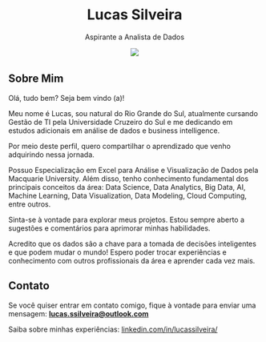 <!-- Início do cabeçalho -->

<h1 align="center">Lucas Silveira</h1>

<p align="center">Aspirante a Analista de Dados</p>

<p align="center">
  <a href="https://www.linkedin.com/in/lucassilveira/">
    <img src="https://img.shields.io/badge/-LinkedIn-blue?style=flat-square&logo=Linkedin&logoColor=white&link=https://www.linkedin.com/in/lucassilveira/">
  </a>
</p>
<!-- Fim do cabeçalho -->

<!-- Início da seção sobre mim -->
## Sobre Mim

Olá, tudo bem? Seja bem vindo (a)!

Meu nome é Lucas, sou natural do Rio Grande do Sul, atualmente cursando Gestão de TI pela Universidade Cruzeiro do Sul e me dedicando em estudos adicionais em análise de dados e business intelligence.

Por meio deste perfil, quero compartilhar o aprendizado que venho adquirindo nessa jornada. 

Possuo Especialização em Excel para Análise e Visualização de Dados pela Macquarie University. Além disso, tenho conhecimento fundamental dos principais conceitos da área: Data Science, Data Analytics, Big Data, AI, Machine Learning, Data Visualization, Data Modeling, Cloud Computing, entre outros.

Sinta-se à vontade para explorar meus projetos. Estou sempre aberto a sugestões e comentários para aprimorar minhas habilidades.

Acredito que os dados são a chave para a tomada de decisões inteligentes e que podem mudar o mundo! Espero poder trocar experiências e conhecimento com outros profissionais da área e aprender cada vez mais. 

<!-- Fim da seção sobre mim -->

<!-- Início da seção de contato -->
## Contato

Se você quiser entrar em contato comigo, fique à vontade para enviar uma mensagem: **lucas.ssilveira@outlook.com**

Saiba sobre minhas experiências: [linkedin.com/in/lucassilveira/](https://www.linkedin.com/in/lucassilveira/)

<!-- Fim da seção de contato -->



<!--
<h1 align="center">Hi 👋, I'm Lucas Silveira</h1>
<h3 align="center">Support Analyst in career transition to Data Analysis and Business Intelligence</h3>

- 🌱 I’m currently learning more about **SQL, Power BI, Python**

- 📫 How to reach me **lucas.ssilveira@outlook.com**

- 📄 Know about my experiences [https://www.linkedin.com/in/lucassilveira/](https://www.linkedin.com/in/lucassilveira/)

<h3 align="left">Connect with me:</h3>
<p align="left">
<a href="https://linkedin.com/in/lucassilveira" target="blank"><img align="center" src="https://raw.githubusercontent.com/rahuldkjain/github-profile-readme-generator/master/src/images/icons/Social/linked-in-alt.svg" alt="lucassilveira" height="30" width="40" /></a>
</p>

<h3 align="left">Languages and Tools:</h3>
<p align="left"> <a href="https://www.mysql.com/" target="_blank" rel="noreferrer"> <img src="https://raw.githubusercontent.com/devicons/devicon/master/icons/mysql/mysql-original-wordmark.svg" alt="mysql" width="40" height="40"/> </a> <a href="https://www.oracle.com/" target="_blank" rel="noreferrer"> <img src="https://raw.githubusercontent.com/devicons/devicon/master/icons/oracle/oracle-original.svg" alt="oracle" width="40" height="40"/> </a> <a href="https://www.postgresql.org" target="_blank" rel="noreferrer"> <img src="https://raw.githubusercontent.com/devicons/devicon/master/icons/postgresql/postgresql-original-wordmark.svg" alt="postgresql" width="40" height="40"/> </a> <a href="https://www.python.org" target="_blank" rel="noreferrer"> <img src="https://raw.githubusercontent.com/devicons/devicon/master/icons/python/python-original.svg" alt="python" width="40" height="40"/> </a> <a href="https://www.sqlite.org/" target="_blank" rel="noreferrer"> <img src="https://www.vectorlogo.zone/logos/sqlite/sqlite-icon.svg" alt="sqlite" width="40" height="40"/> </a> </p>

